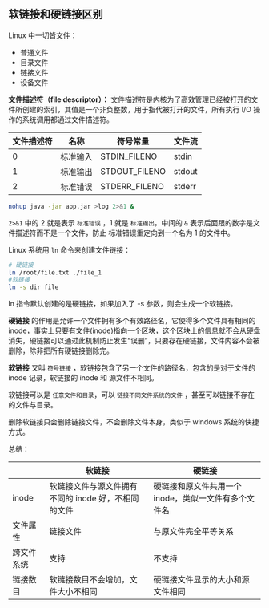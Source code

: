 ## 软链接和硬链接区别
Linux 中一切皆文件：
- 普通文件
- 目录文件
- 链接文件
- 设备文件

**文件描述符（file descriptor）：**
文件描述符是内核为了高效管理已经被打开的文件所创建的索引，其值是一个非负整数，用于指代被打开的文件，所有执行 I/O 操作的系统调用都通过文件描述符。

| 文件描述符 | 名称     | 符号常量      | 文件流 |
| ---------- | -------- | ------------- | ------ |
| 0          | 标准输入 | STDIN_FILENO  | stdin  |
| 1          | 标准输出 | STDOUT_FILENO | stdout |
| 2          | 标准错误 | STDERR_FILENO | stderr |

```bash
nohup java -jar app.jar >log 2>&1 &
```
`2>&1` 中的 2 就是表示 `标准错误` ，1 就是 `标准输出`，中间的 `&` 表示后面跟的数字是文件描述符而不是一个文件，防止 标准错误重定向到一个名为 1 的文件中。

Linux 系统用 `ln` 命令来创建文件链接：
```bash
# 硬链接
ln /root/file.txt ./file_1
#软链接
ln -s dir file
```
ln 指令默认创建的是硬链接，如果加入了 -s 参数，则会生成一个软链接。

**硬链接** 的作用是允许一个文件拥有多个有效路径名，它使得多个文件具有相同的 inode，事实上只要有文件(inode)指向一个区块，这个区块上的信息就不会从硬盘消失，硬链接可以通过此机制防止发生“误删”，只要存在硬链接，文件内容不会被删除，除非把所有硬链接删除完。

**软链接** 又叫 `符号链接` ，软链接包含了另一个文件的路径名，包含的是对于文件的 inode 记录，软链接的 inode 和 源文件不相同。

软链接可以是 `任意文件和目录`，可以 `链接不同文件系统的文件` ，甚至可以链接不存在的文件与目录。

删除软链接只会删除链接文件，不会删除文件本身，类似于 windows 系统的快捷方式。

总结：

|            | 软链接                                              | 硬链接                                               |
| ---------- | --------------------------------------------------- | ---------------------------------------------------- |
| inode      | 软链接文件与源文件拥有不同的 inode 好，不相同的文件 | 硬链接和原文件共用一个 inode，类似一文件有多个文件名 |
| 文件属性   | 链接文件                                            | 与原文件完全平等关系                                 |
| 跨文件系统 | 支持                                                | 不支持                                               |
| 链接数目   | 软链接数目不会增加，文件大小不相同                  | 硬链接文件显示的大小和源文件相同                     |